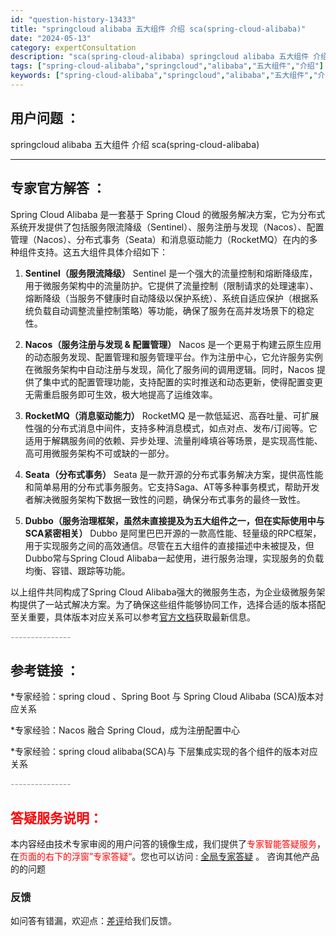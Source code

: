```yaml
---
id: "question-history-13433"
title: "springcloud alibaba 五大组件 介绍 sca(spring-cloud-alibaba)"
date: "2024-05-13"
category: expertConsultation
description: "sca(spring-cloud-alibaba) springcloud alibaba 五大组件 介绍"
tags: ["spring-cloud-alibaba","springcloud","alibaba","五大组件","介绍"]
keywords: ["spring-cloud-alibaba","springcloud","alibaba","五大组件","介绍"]
---
```


## 用户问题 ： 
 springcloud alibaba 五大组件 介绍 sca(spring-cloud-alibaba) 

---------------
## 专家官方解答 ：

Spring Cloud Alibaba 是一套基于 Spring Cloud 的微服务解决方案，它为分布式系统开发提供了包括服务限流降级（Sentinel）、服务注册与发现（Nacos）、配置管理（Nacos）、分布式事务（Seata）和消息驱动能力（RocketMQ）在内的多种组件支持。这五大组件具体介绍如下：

1. **Sentinel（服务限流降级）**
   Sentinel 是一个强大的流量控制和熔断降级库，用于微服务架构中的流量防护。它提供了流量控制（限制请求的处理速率）、熔断降级（当服务不健康时自动降级以保护系统）、系统自适应保护（根据系统负载自动调整流量控制策略）等功能，确保了服务在高并发场景下的稳定性。

2. **Nacos（服务注册与发现 & 配置管理）**
   Nacos 是一个更易于构建云原生应用的动态服务发现、配置管理和服务管理平台。作为注册中心，它允许服务实例在微服务架构中自动注册与发现，简化了服务间的调用逻辑。同时，Nacos 提供了集中式的配置管理功能，支持配置的实时推送和动态更新，使得配置变更无需重启服务即可生效，极大地提高了运维效率。

3. **RocketMQ（消息驱动能力）**
   RocketMQ 是一款低延迟、高吞吐量、可扩展性强的分布式消息中间件，支持多种消息模式，如点对点、发布/订阅等。它适用于解耦服务间的依赖、异步处理、流量削峰填谷等场景，是实现高性能、高可用微服务架构不可或缺的一部分。

4. **Seata（分布式事务）**
   Seata 是一款开源的分布式事务解决方案，提供高性能和简单易用的分布式事务服务。它支持Saga、AT等多种事务模式，帮助开发者解决微服务架构下数据一致性的问题，确保分布式事务的最终一致性。

5. **Dubbo（服务治理框架，虽然未直接提及为五大组件之一，但在实际使用中与SCA紧密相关）**
   Dubbo 是阿里巴巴开源的一款高性能、轻量级的RPC框架，用于实现服务之间的高效通信。尽管在五大组件的直接描述中未被提及，但Dubbo常与Spring Cloud Alibaba一起使用，进行服务治理，实现服务的负载均衡、容错、跟踪等功能。

以上组件共同构成了Spring Cloud Alibaba强大的微服务生态，为企业级微服务架构提供了一站式解决方案。为了确保这些组件能够协同工作，选择合适的版本搭配至关重要，具体版本对应关系可以参考[官方文档](https://sca.aliyun.com/docs/2023/overview/version-explain/)获取最新信息。


<font color="#949494">---------------</font> 


## 参考链接 ：

*专家经验：spring cloud 、Spring Boot 与 Spring Cloud Alibaba (SCA)版本对应关系 
 
 *专家经验：Nacos 融合 Spring Cloud，成为注册配置中心 
 
 *专家经验：spring cloud alibaba(SCA)与 下层集成实现的各个组件的版本对应关系 


 <font color="#949494">---------------</font> 
 


## <font color="#FF0000">答疑服务说明：</font> 

本内容经由技术专家审阅的用户问答的镜像生成，我们提供了<font color="#FF0000">专家智能答疑服务</font>，在<font color="#FF0000">页面的右下的浮窗”专家答疑“</font>。您也可以访问 : [全局专家答疑](https://opensource.alibaba.com/chatBot) 。 咨询其他产品的的问题

### 反馈
如问答有错漏，欢迎点：[差评](https://ai.nacos.io/user/feedbackByEnhancerGradePOJOID?enhancerGradePOJOId=13439)给我们反馈。
